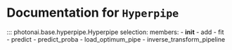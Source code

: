# Documentation for `Hyperpipe`
::: photonai.base.hyperpipe.Hyperpipe
    selection:
      members:
        - __init__
        - add
        - fit
        - predict
        - predict_proba
        - load_optimum_pipe
        - inverse_transform_pipeline
